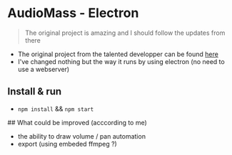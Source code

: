 # AudioMass - Electron

> The original project is amazing and I should follow the updates from there

- The original project from the talented developper can be found [here](https://github.com/pkalogiros/AudioMass)
- I've changed nothing but the way it runs by using electron (no need to use a webserver)


## Install & run

- `npm install` && `npm start`

## What could be improved (acccording to me)

- the ability to draw volume / pan automation
- export (using embeded ffmpeg ?)